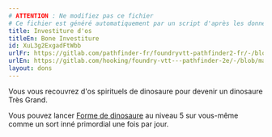```yaml
---
# ATTENTION : Ne modifiez pas ce fichier
# Ce fichier est généré automatiquement par un script d'après les données du module Foundry VTT officiel et de sa traduction
title: Investiture d'os
titleEn: Bone Investiture
id: XuL3g2ExgadFtWbb
urlFr: https://gitlab.com/pathfinder-fr/foundryvtt-pathfinder2-fr/-/blob/master/data/feats/XuL3g2ExgadFtWbb.htm
urlEn: https://gitlab.com/hooking/foundry-vtt---pathfinder-2e/-/blob/master/packs/data/feats.db/bone-investiture.json
layout: dons
---
```

Vous vous recouvrez d'os spirituels de dinosaure pour devenir un dinosaure Très Grand.

Vous pouvez lancer [Forme de dinosaure](../sorts/forme-de-dinosaure.html) au niveau 5 sur vous-même comme un sort inné primordial une fois par jour.
